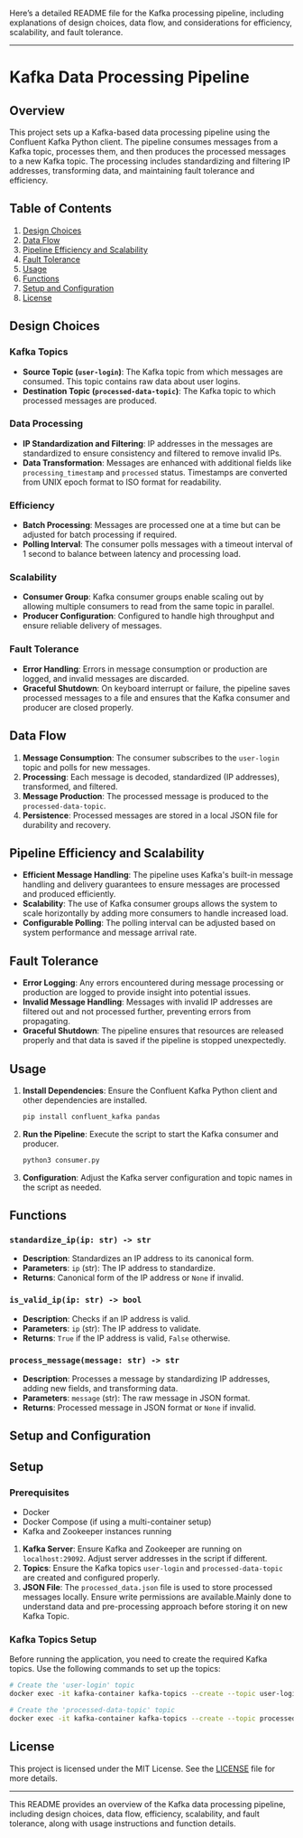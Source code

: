 Here’s a detailed README file for the Kafka processing pipeline, including explanations of design choices, data flow, and considerations for efficiency, scalability, and fault tolerance.

---

# Kafka Data Processing Pipeline

## Overview

This project sets up a Kafka-based data processing pipeline using the Confluent Kafka Python client. The pipeline consumes messages from a Kafka topic, processes them, and then produces the processed messages to a new Kafka topic. The processing includes standardizing and filtering IP addresses, transforming data, and maintaining fault tolerance and efficiency.


## Table of Contents

1. [Design Choices](#design-choices)
2. [Data Flow](#data-flow)
3. [Pipeline Efficiency and Scalability](#pipeline-efficiency-and-scalability)
4. [Fault Tolerance](#fault-tolerance)
5. [Usage](#usage)
6. [Functions](#functions)
7. [Setup and Configuration](#setup-and-configuration)
8. [License](#license)

## Design Choices

### Kafka Topics

- **Source Topic (`user-login`)**: The Kafka topic from which messages are consumed. This topic contains raw data about user logins.
- **Destination Topic (`processed-data-topic`)**: The Kafka topic to which processed messages are produced.

### Data Processing

- **IP Standardization and Filtering**: IP addresses in the messages are standardized to ensure consistency and filtered to remove invalid IPs.
- **Data Transformation**: Messages are enhanced with additional fields like `processing_timestamp` and `processed` status. Timestamps are converted from UNIX epoch format to ISO format for readability.

### Efficiency

- **Batch Processing**: Messages are processed one at a time but can be adjusted for batch processing if required.
- **Polling Interval**: The consumer polls messages with a timeout interval of 1 second to balance between latency and processing load.

### Scalability

- **Consumer Group**: Kafka consumer groups enable scaling out by allowing multiple consumers to read from the same topic in parallel.
- **Producer Configuration**: Configured to handle high throughput and ensure reliable delivery of messages.

### Fault Tolerance

- **Error Handling**: Errors in message consumption or production are logged, and invalid messages are discarded.
- **Graceful Shutdown**: On keyboard interrupt or failure, the pipeline saves processed messages to a file and ensures that the Kafka consumer and producer are closed properly.

## Data Flow

1. **Message Consumption**: The consumer subscribes to the `user-login` topic and polls for new messages.
2. **Processing**: Each message is decoded, standardized (IP addresses), transformed, and filtered.
3. **Message Production**: The processed message is produced to the `processed-data-topic`.
4. **Persistence**: Processed messages are stored in a local JSON file for durability and recovery.

## Pipeline Efficiency and Scalability

- **Efficient Message Handling**: The pipeline uses Kafka's built-in message handling and delivery guarantees to ensure messages are processed and produced efficiently.
- **Scalability**: The use of Kafka consumer groups allows the system to scale horizontally by adding more consumers to handle increased load.
- **Configurable Polling**: The polling interval can be adjusted based on system performance and message arrival rate.

## Fault Tolerance

- **Error Logging**: Any errors encountered during message processing or production are logged to provide insight into potential issues.
- **Invalid Message Handling**: Messages with invalid IP addresses are filtered out and not processed further, preventing errors from propagating.
- **Graceful Shutdown**: The pipeline ensures that resources are released properly and that data is saved if the pipeline is stopped unexpectedly.

## Usage

1. **Install Dependencies**: Ensure the Confluent Kafka Python client and other dependencies are installed.
   ```bash
   pip install confluent_kafka pandas
   ```

2. **Run the Pipeline**: Execute the script to start the Kafka consumer and producer.
   ```bash
   python3 consumer.py
   ```

3. **Configuration**: Adjust the Kafka server configuration and topic names in the script as needed.

## Functions

### `standardize_ip(ip: str) -> str`
   - **Description**: Standardizes an IP address to its canonical form.
   - **Parameters**: `ip` (str): The IP address to standardize.
   - **Returns**: Canonical form of the IP address or `None` if invalid.

### `is_valid_ip(ip: str) -> bool`
   - **Description**: Checks if an IP address is valid.
   - **Parameters**: `ip` (str): The IP address to validate.
   - **Returns**: `True` if the IP address is valid, `False` otherwise.

### `process_message(message: str) -> str`
   - **Description**: Processes a message by standardizing IP addresses, adding new fields, and transforming data.
   - **Parameters**: `message` (str): The raw message in JSON format.
   - **Returns**: Processed message in JSON format or `None` if invalid.

## Setup and Configuration
## Setup

### Prerequisites

- Docker
- Docker Compose (if using a multi-container setup)
- Kafka and Zookeeper instances running

1. **Kafka Server**: Ensure Kafka and Zookeeper are running on `localhost:29092`. Adjust server addresses in the script if different.
2. **Topics**: Ensure the Kafka topics `user-login` and `processed-data-topic` are created and configured properly.
3. **JSON File**: The `processed_data.json` file is used to store processed messages locally. Ensure write permissions are available.Mainly done to understand data and pre-processing approach before storing it on new Kafka Topic.

### Kafka Topics Setup

Before running the application, you need to create the required Kafka topics. Use the following commands to set up the topics:

```bash
# Create the 'user-login' topic
docker exec -it kafka-container kafka-topics --create --topic user-login --bootstrap-server localhost:29092 --partitions 1 --replication-factor 1

# Create the 'processed-data-topic' topic
docker exec -it kafka-container kafka-topics --create --topic processed-data-topic --bootstrap-server localhost:29092 --partitions 1 --replication-factor 1

```


## License

This project is licensed under the MIT License. See the [LICENSE](LICENSE) file for more details.

---

This README provides an overview of the Kafka data processing pipeline, including design choices, data flow, efficiency, scalability, and fault tolerance, along with usage instructions and function details.
